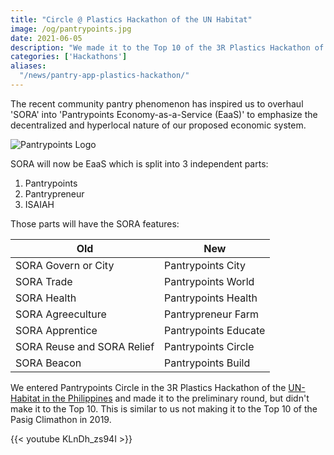 ```yaml
---
title: "Circle @ Plastics Hackathon of the UN Habitat"
image: /og/pantrypoints.jpg
date: 2021-06-05
description: "We made it to the Top 10 of the 3R Plastics Hackathon of UN Habitat"
categories: ['Hackathons']
aliases:
  "/news/pantry-app-plastics-hackathon/"
---
```



The recent community pantry phenomenon has inspired us to overhaul 'SORA' into 'Pantrypoints Economy-as-a-Service (EaaS)' to emphasize the decentralized and hyperlocal nature of our proposed economic system.  

<!-- We've decided to split SORA City into 'Hub' and 'Pantry' as part of the overhaul. The system now has 4 parts: 
1. Pantry
2. Hub
3. World
4. ISAIAH -->

![Pantrypoints Logo](/logos/pp.png)

SORA will now be EaaS which is split into 3 independent parts: 
1. Pantrypoints
2. Pantrypreneur
3. ISAIAH

Those parts will have the SORA features:

Old | New
--- | ---
SORA Govern or City | Pantrypoints City
SORA Trade | Pantrypoints World
SORA Health | Pantrypoints Health
SORA Agreeculture | Pantrypreneur Farm
SORA Apprentice | Pantrypoints Educate
SORA Reuse and SORA Relief | Pantrypoints Circle
SORA Beacon | Pantrypoints Build

We entered Pantrypoints Circle in the 3R Plastics Hackathon of the [UN-Habitat in the Philippines](http://unhabitat.org.ph) and made it to the preliminary round, but didn't make it to the Top 10. This is similar to us not making it to the Top 10 of the Pasig Climathon in 2019.

{{< youtube KLnDh_zs94I >}}
